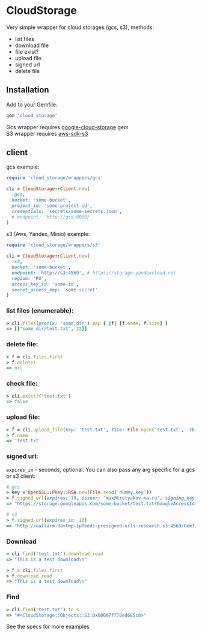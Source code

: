# CloudStorage

Very simple wrapper for cloud storages (gcs, s3), methods:
* list files
* download file
* file exist?
* upload file
* signed url
* delete file

## Installation
Add to your Gemfile:
```ruby
gem 'cloud_storage'
```

Gcs wrapper requires [google-cloud-storage](https://github.com/googleapis/google-cloud-ruby/tree/master/google-cloud-storage) gem<br>
S3 wrapper requires [aws-sdk-s3](https://github.com/aws/aws-sdk-ruby)

## client
gcs example:
```ruby
require 'cloud_storage/wrappers/gcs'

cli = CloudStorage::Client.new(
  :gcs,
  bucket: 'some-bucket',
  project_id: 'some-project-id',
  credentials: 'secrets/some-secrets.json',
  # endpoint: 'http://gcs:8080/'
)
```

s3 (Aws, Yandex, Minio) example:
```ruby
require 'cloud_storage/wrappers/s3'

cli = CloudStorage::Client.new(
  :s3,
  bucket: 'some-bucket',
  endpoint: 'http://s3:4569', # https://storage.yandexcloud.net
  region: 'RU',
  access_key_id: 'some-id',
  secret_access_key: 'some-secret'
)
```

### list files (enumerable):
```ruby
> cli.files(prefix: 'some_dir').map { |f| [f.name, f.size] }
=> [["some_dir/test.txt", 22]]
```

### delete file:
```ruby
> f = cli.files.first
> f.delete!
=> nil
```

### check file:
```ruby
> cli.exist?('test.txt')
=> false
```

### upload file:
```ruby
> f = cli.upload_file(key: 'test.txt', file: File.open('test.txt', 'rb'))
> f.name
=> 'test.txt'
```

### signed url:
`expires_in` - seconds, optional. You can also pass any arg specific for a gcs or s3 client:  
```ruby
# gcs
> key = OpenSSL::PKey::RSA.new(File.read('dummy.key'))
> f.signed_url(expires: 10, issuer: 'max@tretyakov-ma.ru', signing_key: key)
=> "https://storage.googleapis.com/some-bucket/test.txt?GoogleAccessId=max%40tretyakov-ma.ru&Expires=1615375291&Signature=FIwtDC%2FkURL%2F9JaKOWmqXgTbvdtilQH4Wsf18rPfLvn1eg6zqZ1pjY4PB82D82Spo5iQbepwnE5OozGxL0B3sliZPcut67kPulCnEXz8IRvbeJ4VY2kFXMg0KThyrZwXhF3kHu7YiKQn8tcf6NmHrKEjKNeioAcO4fnbm8f9k7AlhpwOhQayTzHceSqJlxty7M7stLbSezh7CxEV%2F1M8oTvreg57t3J%2FPG9qhtWrPZoKJS1tScpFQpWH%2F5SiCdyn56WLYf4XKpyHx3%2FaBDBvlYsWB8cRWCFPnuSPif8ePkEI2pZDaG%2FNTW0X%2BhGEWcp6Db4VnbB1s%2BK0mhUxNy8ATg%3D%3D"

# s3
> f.signed_url(expires_in: 10)
=> "http://wallarm-devtmp-ipfeeds-presigned-urls-research.s3:4569/Gemfile?X-Amz-Algorithm=AWS4-HMAC-SHA256&X-Amz-Credential=...&X-Amz-Date=20210310T061122Z&X-Amz-Expires=10&X-Amz-SignedHeaders=host&X-Amz-Signature=..."
```

### Download
```ruby
> cli.find('test.txt').download.read
=> "This is a test download\n"
```

```ruby
> f = cli.files.first
> f.download.read
=> "This is a test download\n"
```

### Find
```ruby
> cli.find('test.txt').to_s
=> "#<CloudStorage::Objects::S3:0x00007f778ed685c8>"
```

See the specs for more examples
